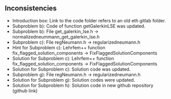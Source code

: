 ## Inconsistencies

- Introduction box: Link to the code folder refers to an old eth gitlab folder.
- Subproblem b): Code of function getGalerkinLSE was updated.
- Subproblem b): File get_galerkin_lse.h -> normalizedneummann_get_galerkin_lse.h
- Subproblem c): File regNeumann.h -> regularizedneumann.h
- Hint for Subproblem c): Lehrfem++ function fix_flagged_solution_components -> FixFlaggedSolutionComponents
- Solution for Subproblem c): Lehrfem++ function fix_flagged_solution_components -> FixFlaggedSolutionComponents
- Solution for Subproblem c): Solution code was updated.
- Subproblem g): File regNeumann.h -> regularizedneumann.h
- Solution for Subproblem g): Solution codes were updated.
- Solution for Subproblem h): Solution code in new github repository (github link)
